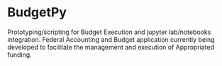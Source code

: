 # BudgetPy
Prototyping/scripting for Budget Execution and jupyter lab/notebooks integration. Federal Accounting and Budget application currently being developed to facilitate the management and execution of Appropriated funding.
